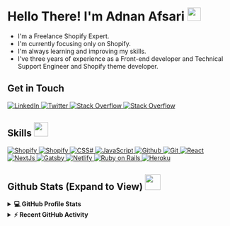 <h1> Hello There! I'm Adnan Afsari <img src = "https://raw.githubusercontent.com/MartinHeinz/MartinHeinz/master/wave.gif" width = 30px> </h1>
<p align='center'>
</p>


   - I'm a Freelance Shopify Expert.
   - I'm currently focusing only on Shopify.
   - I'm always learning and improving my skills.
   - I've three years of experience as a Front-end developer and Technical Support Engineer and Shopify theme developer.

<h2> Get in Touch</h2>

   <a href="https://www.linkedin.com/in/adnanafsari/" target="_blank">
    <img alt="LinkedIn" src="https://img.shields.io/badge/Adnan Afsari-0077B5?style=for-the-badge&logo=linkedin&logoColor=white">
  </a> 
  <a href="https://twitter.com/adnanafsari" target="_blank">
    <img alt="Twitter" src="https://img.shields.io/badge/AdnanAfsari-1DA1F2?style=for-the-badge&logo=twitter&logoColor=white">
  </a>
   <a href="https://stackoverflow.com/users/4829328/adnan-afsari?tab=profile" target="_blank">
    <img alt="Stack Overflow" src="https://img.shields.io/badge/AdnanAfsari-FE7A16?style=for-the-badge&logo=stack-overflow&logoColor=white">
  </a>  
  <a href="https://stackoverflow.com/users/4829328/adnan-afsari?tab=profile" target="_blank">
    <img alt="Stack Overflow" src="https://img.shields.io/badge/adnanafsari.swe@gmail.com-D14836?style=for-the-badge&logo=gm&logoColor=white">
  </a> 


<h2> Skills <img src = "https://media2.giphy.com/media/QssGEmpkyEOhBCb7e1/giphy.gif?cid=ecf05e47a0n3gi1bfqntqmob8g9aid1oyj2wr3ds3mg700bl&rid=giphy.gif" width = 32px> </h2>
<a href="" target="_blank"> 
    <img alt="Shopify" src="https://img.shields.io/badge/shopify-8DB543?style=for-the-badge&logo=Shopify&logoColor=white">
  </a>
 <a href="" target="_blank"> 
    <img alt="Shopify" src="https://img.shields.io/badge/HTML5-E34F26?style=for-the-badge&logo=html5&logoColor=white">
  </a>
  <a href="" target="_blank"> 
    <img alt="CSS#" src="https://img.shields.io/badge/CSS3-1572B6?style=for-the-badge&logo=css3&logoColor=white">
  </a>
  <a href="" target="_blank"> 
    <img alt="JavaScript" src="https://img.shields.io/badge/JavaScript-323330?style=for-the-badge&logo=javascript&logoColor=F7DF1E">
  </a>
  <a href="https://www.github.com" target="_blank"> 
    <img alt="Github" src="https://img.shields.io/badge/GitHub-100000?style=for-the-badge&logo=github&logoColor=white">
  </a>
   <a href="" target="_blank"> 
    <img alt="Git" src="https://img.shields.io/badge/GIT-E44C30?style=for-the-badge&logo=git&logoColor=white">
  </a>
   <a href="https://www.react.com" target="_blank"> 
    <img alt="React" src="https://img.shields.io/badge/React-20232A?style=for-the-badge&logo=react&logoColor=61DAFB">
  </a>
  <a href="https://www.nextjs.com" target="_blank"> 
    <img alt="NextJs" src="https://img.shields.io/badge/next.js-000000?style=for-the-badge&logo=nextdotjs&logoColor=white">
  </a>
  <a href="https://www.gatsby.com" target="_blank"> 
    <img alt="Gatsby" src="https://img.shields.io/badge/Gatsby-663399?style=for-the-badge&logo=gatsby&logoColor=white">
  </a>
  <a href="" target="_blank"> 
    <img alt="Netlify" src="https://img.shields.io/badge/Netlify-00C7B7?style=for-the-badge&logo=netlify&logoColor=white">
  </a>
   <a href="" target="_blank"> 
    <img alt="Ruby on Rails" src="https://img.shields.io/badge/Ruby_on_Rails-CC0000?style=for-the-badge&logo=ruby-on-rails&logoColor=white">
  </a>
  <a href="" target="_blank"> 
    <img alt="Heroku" src="https://img.shields.io/badge/Heroku-430098?style=for-the-badge&logo=heroku&logoColor=white">
  </a>

   
<h2> Github Stats (Expand to View) <img src = "https://i.pinimg.com/originals/65/c4/f4/65c4f452571be1261e9c623f7da488ac.gif" width = 35px> </h2>

<details> 
  <summary><b>💻 GitHub Profile Stats</b></summary>
  <br/>
  <p align="center">
    <a href="https://github.com/AdnanAfsari/github-readme-stats"><img alt="AdnanAfsari's Github Stats" src="https://github-readme-stats.vercel.app/api?username=AdnanAfsari&show_icons=true&count_private=true&theme=algolia" height="192px"/></a>
<br/>
  &nbsp;
	  <img src="https://github-readme-stats.vercel.app/api/top-langs?username=AdnanAfsari&show_icons=true&locale=en&layout=compact&theme=algolia" alt="AdnanAfsari" height="192px"/>
  <br/>
  </p>
</details>


<details>
  <summary><b>⚡ Recent GitHub Activity</b></summary>
  <br/>
   <a href="https://github.com/AdnanAfsari"><img alt="AdnanAfsari's Activity Graph" src="https://activity-graph.herokuapp.com/graph?username=AdnanAfsari&custom_title=AdnanAfsari's%20Contribution%20Graph&theme=react-dark" /></a>
  <br/>

</details>
